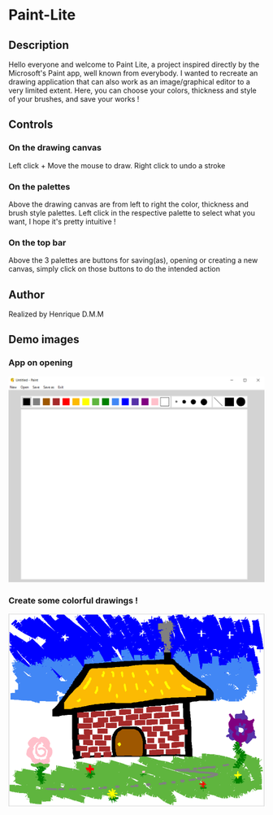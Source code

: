 # Paint-Lite

## Description
Hello everyone and welcome to Paint Lite, a project inspired directly by the Microsoft's Paint app, well known from everybody.
I wanted to recreate an drawing application that can also work as an image/graphical editor to a very limited extent.
Here, you can choose your colors, thickness and style of your brushes, and save your works !

## Controls
### On the drawing canvas
Left click + Move the mouse to draw.
Right click to undo a stroke
### On the palettes
Above the drawing canvas are from left to right the color, thickness and brush style palettes.
Left click in the respective palette to select what you want, I hope it's pretty intuitive !
### On the top bar
Above the 3 palettes are buttons for saving(as), opening or creating a new canvas, simply click on those buttons to do the intended action

## Author
Realized by Henrique D.M.M

## Demo images
### App on opening
![Alt text](./demo_images/demo0.png)
### Create some colorful drawings ! 
![Alt text](./demo_images/demo1.png)
